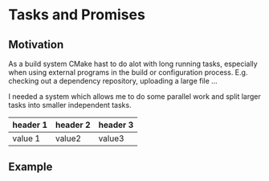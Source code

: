 # Tasks and Promises


## Motivation 

As a build system CMake hast to do alot with long running tasks, especially when using external programs in the build or configuration process. E.g. checking out a dependency repository, uploading a large file ...

I needed a system which allows me to do some parallel work and split larger tasks into smaller independent tasks. 


header 1 | header 2 | header 3
---------|----------|---------
value 1 | value2 | value3

## Example

```cmake
```
